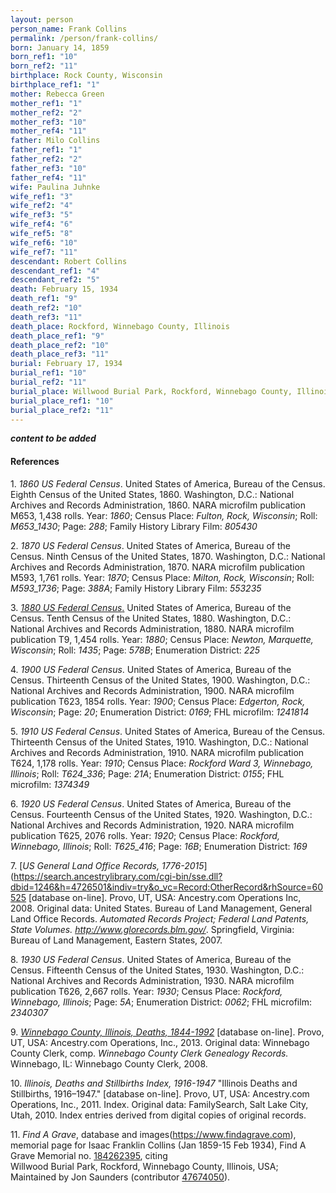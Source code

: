 ```yaml
---
layout: person
person_name: Frank Collins
permalink: /person/frank-collins/
born: January 14, 1859
born_ref1: "10"
born_ref2: "11"
birthplace: Rock County, Wisconsin
birthplace_ref1: "1"
mother: Rebecca Green
mother_ref1: "1"
mother_ref2: "2"
mother_ref3: "10"
mother_ref4: "11"
father: Milo Collins
father_ref1: "1"
father_ref2: "2"
father_ref3: "10"
father_ref4: "11"
wife: Paulina Juhnke
wife_ref1: "3"
wife_ref2: "4"
wife_ref3: "5"
wife_ref4: "6"
wife_ref5: "8"
wife_ref6: "10"
wife_ref7: "11"
descendant: Robert Collins
descendant_ref1: "4"
descendant_ref2: "5"
death: February 15, 1934
death_ref1: "9"
death_ref2: "10"
death_ref3: "11"
death_place: Rockford, Winnebago County, Illinois
death_place_ref1: "9"
death_place_ref2: "10"
death_place_ref3: "11"
burial: February 17, 1934
burial_ref1: "10"
burial_ref2: "11"
burial_place: Willwood Burial Park, Rockford, Winnebago County, Illinois
burial_place_ref1: "10"
burial_place_ref2: "11"
---
```


***content to be added***

#### References

<a id="1">1. </a> _1860 US Federal Census_. United States of America, Bureau of the Census. Eighth Census of the United States, 1860. Washington, D.C.: National Archives and Records Administration, 1860. NARA microfilm publication M653, 1,438 rolls. Year: _1860_; Census Place: _Fulton, Rock, Wisconsin_; Roll: _M653_1430_; Page: _288_; Family History Library Film: _805430_

<a id="2">2. </a> _1870 US Federal Census_. United States of America, Bureau of the Census. Ninth Census of the United States, 1870. Washington, D.C.: National Archives and Records Administration, 1870. NARA microfilm publication M593, 1,761 rolls. Year: _1870_; Census Place: _Milton, Rock, Wisconsin_; Roll: _M593_1736_; Page: _388A_; Family History Library Film: _553235_

<a id="3">3. </a> [_1880 US Federal Census_.](https://search.ancestrylibrary.com/cgi-bin/sse.dll?qh=c4%2bjYiHl3msjdfajE2Cthw%3d%3d&gss=angs-g&new=1&rank=1&msT=1&gsfn=Frank&gsfn_x=0&gsln=Collins&gsln_x=0&msypn__ftp=Wisconsin%2c+USA&msypn=52&msbdy=1859&catbucket=rstp&MSAV=0&uidh=jg2&pcat=ROOT_CATEGORY&h=28716639&dbid=6742&indiv=1&ml_rpos=2) United States of America, Bureau of the Census. Tenth Census of the United States, 1880. Washington, D.C.: National Archives and Records Administration, 1880. NARA microfilm publication T9, 1,454 rolls. Year: _1880_; Census Place: _Newton, Marquette, Wisconsin_; Roll: _1435_; Page: _578B_; Enumeration District: _225_

<a id="4">4. </a> _1900 US Federal Census_. United States of America, Bureau of the Census. Thirteenth Census of the United States, 1900. Washington, D.C.: National Archives and Records Administration, 1900. NARA microfilm publication T623, 1854 rolls. Year: _1900_; Census Place: _Edgerton, Rock, Wisconsin_; Page: _20_; Enumeration District: _0169_; FHL microfilm: _1241814_

<a id="5">5. </a> _1910 US Federal Census_. United States of America, Bureau of the Census. Thirteenth Census of the United States, 1910. Washington, D.C.: National Archives and Records Administration, 1910. NARA microfilm publication T624, 1,178 rolls. Year: _1910_; Census Place: _Rockford Ward 3, Winnebago, Illinois_; Roll: _T624_336_; Page: _21A_; Enumeration District: _0155_; FHL microfilm: _1374349_

<a id="6">6. </a> _1920 US Federal Census_. United States of America, Bureau of the Census. Fourteenth Census of the United States, 1920. Washington, D.C.: National Archives and Records Administration, 1920. NARA microfilm publication T625, 2076 rolls. Year: _1920_; Census Place: _Rockford, Winnebago, Illinois_; Roll: _T625_416_; Page: _16B_; Enumeration District: _169_

<a id="7">7. </a> [_US General Land Office Records, 1776-2015_](https://search.ancestrylibrary.com/cgi-bin/sse.dll?dbid=1246&h=4726501&indiv=try&o_vc=Record:OtherRecord&rhSource=60525 [database on-line]. Provo, UT, USA: Ancestry.com Operations Inc, 2008. Original data: United States. Bureau of Land Management, General Land Office Records. _Automated Records Project; Federal Land Patents, State Volumes. http://www.glorecords.blm.gov/_. Springfield, Virginia: Bureau of Land Management, Eastern States, 2007.

<a id ="8">8. </a>  _1930 US Federal Census_. United States of America, Bureau of the Census. Fifteenth Census of the United States, 1930. Washington, D.C.: National Archives and Records Administration, 1930. NARA microfilm publication T626, 2,667 rolls. Year: _1930_; Census Place: _Rockford, Winnebago, Illinois_; Page: _5A_; Enumeration District: _0062_; FHL microfilm: _2340307_

<a id="9">9. </a> [_Winnebago County, Illinois, Deaths, 1844-1992_](https://search.ancestrylibrary.com/cgi-bin/sse.dll?dbid=5397&h=55329&indiv=try&o_vc=Record:OtherRecord&rhSource=60525) [database on-line]. Provo, UT, USA: Ancestry.com Operations, Inc., 2013. Original data: Winnebago County Clerk, comp. _Winnebago County Clerk Genealogy Records._ Winnebago, IL: Winnebago County Clerk, 2008.

<a id="10">10. </a> _Illinois, Deaths and Stillbirths Index, 1916-1947_ "Illinois Deaths and Stillbirths, 1916–1947." [database on-line]. Provo, UT, USA: Ancestry.com Operations, Inc., 2011. Index. Original data: FamilySearch, Salt Lake City, Utah, 2010. Index entries derived from digital copies of original records.

<a id="11">11. </a> _Find A Grave_, database and images(<https://www.findagrave.com>), memorial page for Isaac Franklin Collins (Jan 1859-15 Feb 1934), Find A Grave Memorial no. [184262395](https://www.findagrave.com/memorial/184262395), citing 	
Willwood Burial Park, Rockford, Winnebago County, Illinois, USA; Maintained by Jon Saunders (contributor [47674050](https://www.findagrave.com/user/profile/47674050)). 

